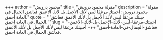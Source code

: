 +++
author = "محمود درويش"
title = "مقولة محمود درويش"
description = "مقولة محمود درويش: أحببتك مرغمًا ليس لأنك الأجمل بل لأنك الأعمق فعاشق الجمال في العادة أحمق."
quote = '''أحببتك مرغمًا ليس لأنك الأجمل بل لأنك الأعمق فعاشق الجمال في العادة أحمق.'''
slug = "أحببتك-مرغمًا-ليس-لأنك-الأجمل-بل-لأنك-الأعمق-فعاشق-الجمال-في-العادة-أحمق"
+++
أحببتك مرغمًا ليس لأنك الأجمل بل لأنك الأعمق فعاشق الجمال في العادة أحمق.
